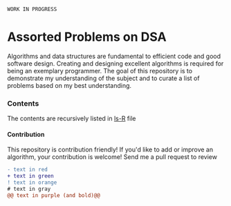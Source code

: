 ```diff
WORK IN PROGRESS
```

# Assorted Problems on DSA 
Algorithms and data structures are fundamental to efficient code and good software design. Creating and designing excellent algorithms is required for being an exemplary programmer. The goal of this repository is to demonstrate my understanding of the subject and to curate a list of problems based on my best understanding. 

### Contents
The contents are recursively listed in [ls-R](./ls-R.txt) file

#### Contribution 
This repository is contribution friendly! If you'd like to add or improve an algorithm, your contribution is welcome! Send me a pull request to review
```diff
- text in red
+ text in green
! text in orange
# text in gray
@@ text in purple (and bold)@@
```
